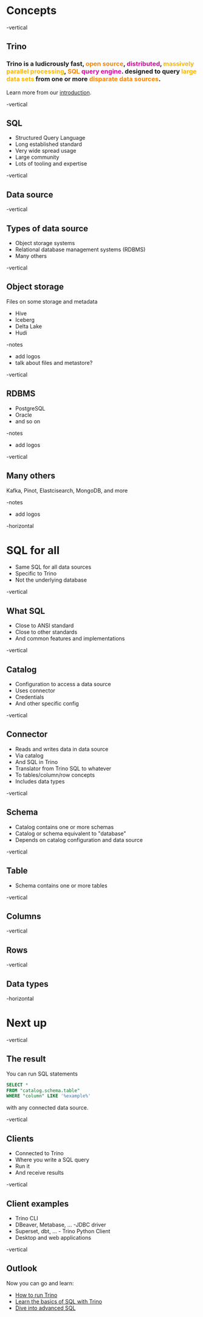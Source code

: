 # Concepts

-vertical
## Trino

<h3>
  Trino is a ludicrously fast,
      <span style="color:#f88600">open source</span>,
      <span style="color:#dd00a1">distributed</span>,
      <span style="color:#f8b600">massively parallel processing</span>,
      <span style="color:#f88600">SQL</span>
      <span style="color:#dd00a1">query engine</span>.
  designed to query
      <span style="color:#f8b600">large data sets</span> from one or more
  <span style="color:#f88600">disparate data sources</span>.
</h3>

Learn more from our [introduction](../what-is-trino/index.html).

-vertical
## SQL

* Structured Query Language
* Long established standard
* Very wide spread usage
* Large community
* Lots of tooling and expertise

-vertical
## Data source

-vertical
## Types of data source

* Object storage systems
* Relational database management systems (RDBMS)
* Many others

-vertical
## Object storage

Files on some storage and metadata

* Hive
* Iceberg
* Delta Lake
* Hudi

-notes
* add logos
* talk about files and metastore?

-vertical
## RDBMS

* PostgreSQL
* Oracle
* and so on

-notes
* add logos

-vertical
## Many others

Kafka, Pinot, Elastcisearch, MongoDB, and more

-notes
* add logos

-horizontal
# SQL for all

* Same SQL for all data sources
* Specific to Trino
* Not the underlying database

-vertical
## What SQL

* Close to ANSI standard
* Close to other standards
* And common features and implementations

-vertical
## Catalog

* Configuration to access a data source
* Uses connector
* Credentials
* And other specific config

-vertical
## Connector

* Reads and writes data in data source
* Via catalog
* And SQL in Trino
* Translator from Trino SQL to whatever
* To tables/column/row concepts
* Includes data types

-vertical
## Schema

* Catalog contains one or more schemas
* Catalog or schema equivalent to "database"
* Depends on catalog configuration and data source

-vertical
## Table

* Schema contains one or more tables


-vertical
## Columns

-vertical
## Rows

-vertical
## Data types


-horizontal
# Next up

-vertical
## The result

You can run SQL statements

```sql
SELECT *
FROM "catalog.schema.table"
WHERE "column" LIKE '%example%'
```

with any connected data source.

-vertical
## Clients

* Connected to Trino
* Where you write a SQL query
* Run it
* And receive results

-vertical
## Client examples

* Trino CLI
* DBeaver, Metabase, ... -JDBC driver
* Superset, dbt, ... - Trino Python Client
* Desktop and web applications

-vertical
## Outlook

Now you can go and learn:

* [How to run Trino](../ways-to-run-trino/index.html)
* [Learn the basics of SQL with Trino](../sql-basics/index.html)
* [Dive into advanced SQL](../sql-advanced-overview/index.html)
